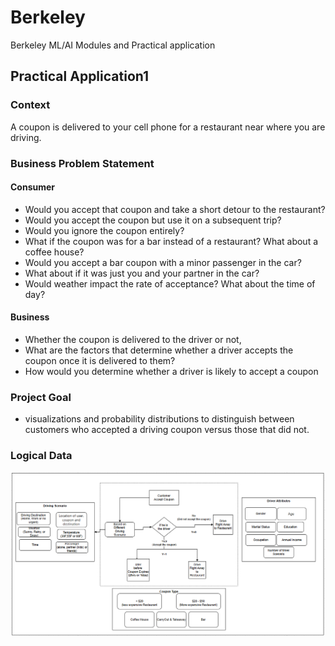 # Berkeley
Berkeley ML/AI Modules and Practical application

## Practical Application1 <Will the Customer Accept the Coupon>
### Context
A coupon is delivered to your cell phone for a restaurant near where you are driving.

### Business Problem Statement

#### Consumer <Coupon>
- Would you accept that coupon and take a short detour to the restaurant? 
- Would you accept the coupon but use it on a subsequent trip? 
- Would you ignore the coupon entirely? 
- What if the coupon was for a bar instead of a restaurant? What about a coffee house? 
- Would you accept a bar coupon with a minor passenger in the car? 
- What about if it was just you and your partner in the car? 
- Would weather impact the rate of acceptance? What about the time of day?

#### Business
- Whether the coupon is delivered to the driver or not, 
- What are the factors that determine whether a driver accepts the coupon once it is delivered to them? 
- How would you determine whether a driver is likely to accept a coupon

### Project Goal
- visualizations and probability distributions to distinguish between customers who accepted a driving coupon versus those that did not.

### Logical Data

![Business Process](./practical%20application1/images/data-logic.png)